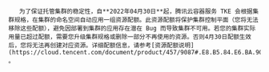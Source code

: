        为了保证托管集群的稳定性，自**2022年04月30日**起，腾讯云容器服务 TKE 会根据集群规格，在集群的命名空间自动应用一组资源配额。此资源配额将保护集群控制平面（您将无法移除这些配额），避免因部署到集群的应用存在潜在 Bug 而导致集群不可用。若您的集群实际用量已超过配额，需要您升级集群规格或删除一部分不再使用的资源。否则4月30日配额生效后，您将无法再创建对应资源。详细配额信息，请参考[资源配额说明](https://cloud.tencent.com/document/product/457/9087#.E8.B5.84.E6.BA.90.E9.99.90.E5.88.B6.E8.AF.B4.E6.98.8E) 。